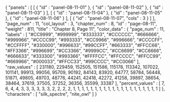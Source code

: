 {
  "panels" : [
    [
      {
        "id" : "panel-08-11-01"
      },
      {
        "id" : "panel-08-11-02"
      },
      {
        "id" : "panel-08-11-03"
      }
    ],
    [
      {
        "id" : "panel-08-11-04"
      },
      {
        "id" : "panel-08-11-05"
      },
      {
        "id" : "panel-08-11-06"
      }
    ],
    [
      {
        "id" : "panel-08-11-07",
        "cols" : 3
      }
    ]
  ],
  "page_num" : 11,
  "col_layout" : 3,
  "chapter_num" : 8,
  "id" : "page-08-11",
  "weight" : 811,
  "title" : "Chapter 8, Page 11",
  "color_data" : {
    "page_num" : 11,
    "labels" : [
      "#CC9999",
      "#999999",
      "#333333",
      "#CCCCCC",
      "#666666",
      "#999966",
      "#CCCC99",
      "#993333",
      "#CC9966",
      "#996666",
      "#CCCCFF",
      "#CCFFFF",
      "#330000",
      "#996633",
      "#99CCFF",
      "#663333",
      "#FFCC66",
      "#FF3366",
      "#996699",
      "#CC3366",
      "#9999CC",
      "#CC6699",
      "#CC6666",
      "#666633",
      "#333300",
      "#993366",
      "#FFFFCC",
      "#FFCCCC",
      "#FFCC99",
      "#669966",
      "#000033",
      "#FFCC33",
      "#99CCCC",
      "#CC0066"
    ],
    "raw_values" : [
      231180,
      229459,
      152505,
      151586,
      115178,
      113342,
      107022,
      101141,
      99913,
      99056,
      95709,
      90192,
      84143,
      83920,
      64777,
      58784,
      56448,
      51871,
      49805,
      49703,
      48776,
      44241,
      42418,
      42272,
      41258,
      39897,
      38654,
      38464,
      37619,
      37505,
      37252,
      36356,
      35599,
      33387
    ],
    "percent_values" : [
      7,
      6,
      4,
      4,
      3,
      3,
      3,
      3,
      3,
      3,
      2,
      2,
      2,
      2,
      1,
      1,
      1,
      1,
      1,
      1,
      1,
      1,
      1,
      1,
      1,
      1,
      1,
      1,
      1,
      1,
      1,
      1,
      1,
      1
    ]
  },
  "characters" : [
    "silk_spectre",
    "nite_owl"
  ]
}

